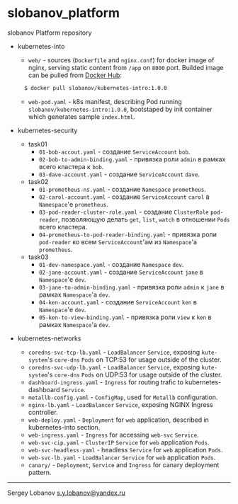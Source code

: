 # slobanov_platform

slobanov Platform repository

* kubernetes-into
  * `web/` - sources (`Dockerfile` and `nginx.conf`) for docker image of nginx, serving static content from `/app` on `8000` port. Builded image can be pulled from [Docker Hub](https://cloud.docker.com/):
  
  ```bash
    $ docker pull slobanov/kubernetes-intro:1.0.0
  ```

  * `web-pod.yaml` - k8s manifest, describing Pod running `slobanov/kubernetes-intro:1.0.0`, bootstaped by init container which generates sample `index.html`.

* kubernetes-security
  * task01
    * `01-bob-accout.yaml` - создание `ServiceAccount` `bob`.
    * `02-bob-to-admin-binding.yaml` - привязка роли `admin` в рамках всего кластера к `bob`.
    * `03-dave-account.yaml` - создание `ServiceAccount` `dave`.
  * task02
    * `01-prometheus-ns.yaml` - создание `Namespace` `prometheus`.
    * `02-carol-account.yaml` - создание `ServiceAccount` `carol` в `Namespace`'е `prometheus`.
    * `03-pod-reader-cluster-role.yaml` - создание `ClusterRole` `pod-reader`, позволяющую делать `get`, `list`, `watch` в отношении `Pods` всего кластера.
    * `04-prometheus-to-pod-reader-binding.yaml` - привязка роли `pod-reader` ко всем `ServiceAccount`'ам из `Namespace`'а `prometheus`.
  * task03
    * `01-dev-namespace.yaml` - создание `Namespace` `dev`.
    * `02-jane-account.yaml` - создание `ServiceAccount` `jane` в `Namespace`'е `dev`.
    * `03-jane-to-admin-binding.yaml` - привязка роли `admin` к `jane` в рамках `Namespace`'а `dev`.
    * `04-ken-account.yaml` -  создание `ServiceAccount` `ken` в `Namespace`'е `dev`.
    * `05-ken-to-view-binding.yaml` - привязка роли `view` к `ken` в рамках `Namespace`'а `dev`.
* kubernetes-networks
  * `coredns-svc-tcp-lb.yaml` - `LoadBalancer` `Service`, exposing `kute-system`'s `core-dns` `Pods` on TCP:53 for usage outside of the cluster.
  * `coredns-svc-udp-lb.yaml` - `LoadBalancer` `Service`, exposing `kute-system`'s `core-dns` `Pods` on UDP:53 for usage outside of the cluster.
  * `dashboard-ingress.yaml` - `Ingress` for routing trafic to kubernetes-dashboard `Service`.
  * `metallb-config.yaml` - `ConfigMap`, used for `Metallb` configuration.
  * `nginx-lb.yaml` - `LoadBalancer` `Service`, exposing NGINX Ingress controller.
  * `web-deploy.yaml` - `Deployment` for `web` application, described in kubernetes-into section.
  * `web-ingress.yaml` - `Ingress` for accessing `web-svc` `Service`.
  * `web-svc-cip.yaml` - `ClusterIP` `Service` for `web` application `Pods`.
  * `web-svc-headless-yaml` - headless `Service` for `web` application `Pods`.
  * `web-svc-lb.yaml` - `LoadBalancer` `Service` for `web` application `Pods`.
  * `canary/` - `Deployment`, `Service` and `Ingress` for canary deployment pattern.

-----
Sergey Lobanov
[s.y.lobanov@yandex.ru](mailto:s.y.lobanov@yandex.ru?Subject=otus-springframework-2018-11-slobanov)
